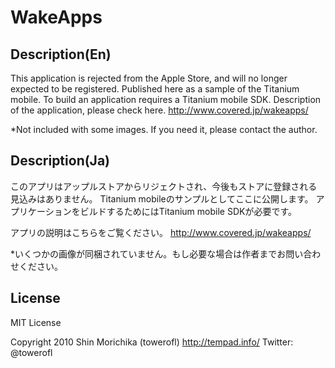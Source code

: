 # WakeApps

## Description(En)

This application is rejected from the Apple Store, and will no longer expected to be registered.
Published here as a sample of the Titanium mobile.
To build an application requires a Titanium mobile SDK.
Description of the application, please check here.
http://www.covered.jp/wakeapps/

*Not included with some images. If you need it, please contact the author.

## Description(Ja)
このアプリはアップルストアからリジェクトされ、今後もストアに登録される見込みはありません。
Titanium mobileのサンプルとしてここに公開します。
アプリケーションをビルドするためにはTitanium mobile SDKが必要です。

アプリの説明はこちらをご覧ください。
http://www.covered.jp/wakeapps/

*いくつかの画像が同梱されていません。もし必要な場合は作者までお問い合わせください。

## License

MIT License

Copyright 2010 Shin Morichika (towerofl) http://tempad.info/ Twitter: @towerofl